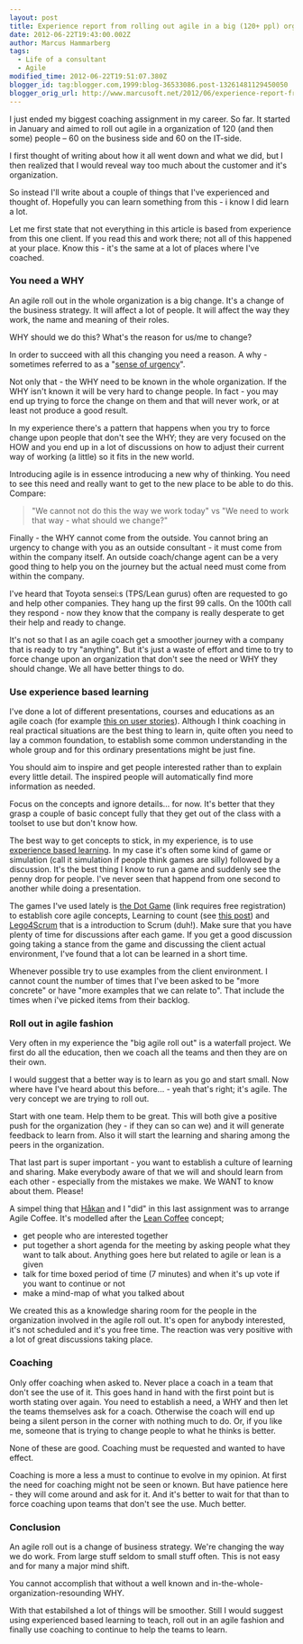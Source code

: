 ```yaml
---
layout: post
title: Experience report from rolling out agile in a big (120+ ppl) organization
date: 2012-06-22T19:43:00.002Z
author: Marcus Hammarberg
tags:
  - Life of a consultant
  - Agile
modified_time: 2012-06-22T19:51:07.380Z
blogger_id: tag:blogger.com,1999:blog-36533086.post-13261481129450050
blogger_orig_url: http://www.marcusoft.net/2012/06/experience-report-from-rolling-out.html
---
```



I just ended my biggest coaching assignment in my career. So far. It
started in January and aimed to roll out agile in a organization of 120
(and then some) people – 60 on the business side and 60 on the IT-side.

I first thought of writing about how it all went down and what we did,
but I then realized that I would reveal way too much about the customer
and it's organization.

So instead I'll write about a couple of things that I've experienced and
thought of. Hopefully you can learn something from this - i know I did
learn a lot.

Let me first state that not everything in this article is based from
experience from this one client. If you read this and work there; not
all of this happened at your place. Know this - it's the same at a lot
of places where I've coached.

### You need a WHY

An agile roll out in the whole organization is a big change. It's a
change of the business strategy. It will affect a lot of people. It will
affect the way they work, the name and meaning of their roles.

WHY should we do this? What's the reason for us/me to change?

In order to succeed with all this changing you need a reason. A why -
sometimes referred to as a "<a
href="http://www.businessinsider.com/where-is-your-sense-of-urgency-take-6-steps-to-get-your-company-moving-2010-10?op=1"
target="_blank">sense of urgency</a>".

Not only that - the WHY need to be known in the whole organization.
<span style="background-color: white">If the WHY isn't known it will be
very hard to change people. In fact - you may end up trying to force the
change on them and that will never work, or at least not produce a good
result.

<span style="background-color: white">In my experience there's a pattern
that happens when you try to force change upon people that don't see the
WHY; they are very focused on the HOW and you end up in a lot of
discussions on how to adjust their current way of working (a little) so
it fits in the new world.

Introducing agile is in essence introducing a new why of thinking. You
need to see this need and really want to get to the new place to be able
to do this. Compare:

> "We cannot not do this the way we work today" vs "We need to work that
> way - what should we change?"<span
> style="background-color: white">

Finally - the WHY cannot come from the outside. You cannot bring an
urgency to change with you as an outside consultant - it must come from
within the company itself. An outside coach/change agent can be a very
good thing to help you on the journey but the actual need must come from
within the company.

I've heard that Toyota sensei:s (TPS/Lean gurus) often are requested to
go and help other companies. They hang up the first 99 calls. On the
100th call they respond - now they know that the company is really
desperate to get their help and ready to change.

It's not so that I as an agile coach get a smoother journey with a
company that is ready to try "anything". But it's just a waste of effort
and time to try to force change upon an organization that don't see the
need or WHY they should change. We all have better things to do.

### <span style="background-color: white">Use experience based learning

I've done a lot of different presentations, courses and educations as an
agile coach (for example <a
href="http://www.slideshare.net/marcusoftnet/userstories-a-practical-intro"
target="_blank">this on user stories</a>). Although I think coaching in
real practical situations are the best thing to learn in, quite often
you need to lay a common foundation, to establish some common
understanding in the whole group and for this ordinary presentations
might be just fine.

You should aim to inspire and get people interested rather than to
explain every little detail. The inspired people will automatically find
more information as needed.

Focus on the concepts and ignore details... for now. It's better that
they g<span style="background-color: white">rasp a couple of basic
concept fully that they get out of the class with a toolset to use but
don't know how.

<span style="background-color: white">The best way to get concepts to
stick, in my experience, is to use
<a href="http://serc.carleton.edu/introgeo/enviroprojects/what.html"
target="_blank">experience based learning</a>. In my case it's often
some kind of game or simulation (call it simulation if people think
games are silly) followed by a discussion. It's the best thing I know to
run a game and suddenly see the penny drop for people. I've never seen
that happend from one second to another while doing a presentation.

The games I've used lately is
<a href="http://www.netobjectives.com/resources/articles/the-dot-game/"
target="_blank">the Dot Game</a> (link requires free registration) to
establish core agile concepts, Learning to count (see <a
href="http://www.marcusoft.net/2011/09/kanban-inizing-avega-group.html"
target="_blank">this post</a>) and
<a href="http://www.lego4scrum.com/" target="_blank">Lego4Scrum</a> that
is a introduction to Scrum (duh!). Make sure that you have plenty of
time for discussions after each game. If you get a good discussion going
taking a stance from the game and discussing the client actual
environment, I've found that a lot can be learned in a short time.

Whenever possible try to use examples from the client environment. I
cannot count the number of times that I've been asked to be "more
concrete" or have "more examples that we can relate to". That include
the times when i've picked items from their backlog.

### Roll out in agile fashion

Very often in my experience the "big agile roll out" is a waterfall
project. We first do all the education, then we coach all the teams and
then they are on their own.

I would suggest that a better way is to learn as you go and start small.
Now where have I've heard about this before... - yeah that's right; it's
agile. The very concept we are trying to roll out.

Start with one team. Help them to be great. This will both give a
positive push for the organization (hey - if they can so can we) and it
will generate feedback to learn from. Also it will start the learning
and sharing among the peers in the organization.

That last part is super important - you want to establish a culture of
learning and sharing. Make everybody aware of that we will and should
learn from each other - especially from the mistakes we make. We WANT to
know about them. Please!

A simpel thing that
<a href="http://hakanforss.wordpress.com/" target="_blank">Håkan</a> and
I "did" in this last assignment was to arrange Agile Coffee. It's
modelled after the
<a href="http://sumpanleancoffee.wordpress.com/" target="_blank">Lean
Coffee</a> concept;

- <span style="background-color: white">get people who are interested
    together
- <span style="background-color: white">put together a short agenda
    for the meeting by asking people what they want to talk about.
    Anything goes here but related to agile or lean is a given
- <span style="background-color: white">talk for time boxed period of
    time (7 minutes) and when it's up vote if you want to continue or
    not
- <span style="background-color: white">make a mind-map of what you
    talked about

We created this as a knowledge sharing room for the people in the
organization involved in the agile roll out. It's open for anybody
interested, it's not scheduled and it's you free time. The reaction was
very positive with a lot of great discussions taking place.

### Coaching

Only offer coaching when asked to. Never place a coach in a team that
don't see the use of it. This goes hand in hand with the first point but
is worth stating over again. You need to establish a need, a WHY and
then let the teams themselves ask for a coach. Otherwise the coach will
end up being a silent person in the corner with nothing much to do. Or,
if you like me, someone that is trying to change people to what he
thinks is better.

None of these are good. Coaching must be requested and wanted to have
effect.

Coaching is more a less a must to continue to evolve in my opinion. At
first the need for coaching might not be seen or known. But have
patience here - they will come around and ask for it. And it's better to
wait for that than to force coaching upon teams that don't see the use.
Much better.

<span style="background-color: white">

### Conclusion

An agile roll out is a change of business strategy. We're changing the
way we do work. From large stuff seldom to small stuff often. This is
not easy and for many a major mind shift.

You cannot accomplish that without a well known and
in-the-whole-organization-resounding WHY.

With that estabilshed a lot of things will be smoother. Still I would
suggest using experienced based learning to teach, roll out in an agile
fashion and finally use coaching to continue to help the teams to learn.
